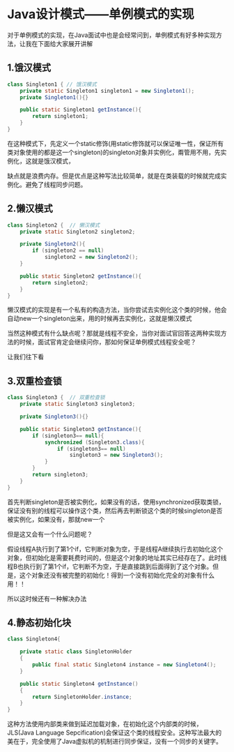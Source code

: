 # Java设计模式——单例模式的实现
对于单例模式的实现，在Java面试中也是会经常问到，单例模式有好多种实现方法，让我在下面给大家展开讲解



## 1.饿汉模式
```java
class Singleton1 { // 饿汉模式
    private static Singleton1 singleton1 = new Singleton1();
    private Singleton1(){}

    public static Singleton1 getInstance(){
        return singleton1;
    }
}
```
在这种模式下，先定义一个static修饰(用static修饰就可以保证唯一性，保证所有类对象使用的都是这一个singleton)的singleton对象并实例化，甭管用不用，先实例化，这就是饿汉模式，

缺点就是浪费内存。但是优点是这种写法比较简单，就是在类装载的时候就完成实例化。避免了线程同步问题。

## 2.懒汉模式
```java
class Singleton2 {  // 懒汉模式
    private static Singleton2 singleton2;

    private Singleton2(){
        if (singleton2 == null)
            singleton2 = new Singleton2();
    }

    public static Singleton2 getInstance(){
        return singleton2;
    }
}
```
懒汉模式的实现是有一个私有的构造方法，当你尝试去实例化这个类的时候，他会自动new一个singleton出来，用的时候再去实例化，这就是懒汉模式

当然这种模式有什么缺点呢？那就是线程不安全，当你对面试官回答这两种实现方法的时候，面试官肯定会继续问你，那如何保证单例模式线程安全呢？

让我们往下看



## 3.双重检查锁
```java
class Singleton3 {  // 双重检查锁
    private static Singleton3 singleton3;

    private Singleton3(){}

    public static Singleton3 getInstance(){
        if (singleton3== null){
            synchronized (Singleton3.class){
                if (singleton3== null)
                    singleton3 = new Singleton3();
            }
        }
        return singleton3;
    }
}
```
首先判断singleton是否被实例化，如果没有的话，使用synchronized获取类锁，保证没有别的线程可以操作这个类，然后再去判断锁这个类的时候singleton是否被实例化，如果没有，那就new一个



但是这又会有一个什么问题呢？



假设线程A执行到了第1个if，它判断对象为空，于是线程A继续执行去初始化这个对象，但初始化是需要耗费时间的，但是这个对象的地址其实已经存在了。此时线程B也执行到了第1个if，它判断不为空，于是直接跳到后面得到了这个对象。但是，这个对象还没有被完整的初始化！得到一个没有初始化完全的对象有什么用！！

所以这时候还有一种解决办法

## 4.静态初始化块
```java
class Singleton4{  

    private static class SingletonHolder
    {
        public final static Singleton4 instance = new Singleton4();
    }

    public static Singleton4 getInstance()
    {
        return SingletonHolder.instance;
    }
}
```
这种方法使用内部类来做到延迟加载对象，在初始化这个内部类的时候，JLS(Java Language Sepcification)会保证这个类的线程安全。这种写法最大的美在于，完全使用了Java虚拟机的机制进行同步保证，没有一个同步的关键字。